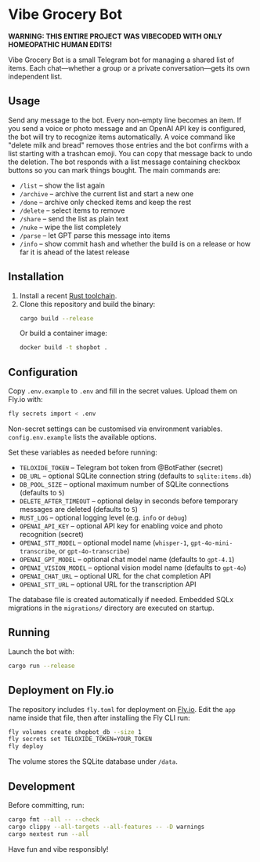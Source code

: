 # Vibe Grocery Bot

**WARNING: THIS ENTIRE PROJECT WAS VIBECODED WITH ONLY HOMEOPATHIC HUMAN EDITS!**

Vibe Grocery Bot is a small Telegram bot for managing a shared list of items. Each chat—whether a group or a private conversation—gets its own independent list.

## Usage

Send any message to the bot. Every non-empty line becomes an item. If you send a voice or photo message and an OpenAI API key is configured, the bot will try to recognize items automatically. A voice command like "delete milk and bread" removes those entries and the bot confirms with a list starting with a trashcan emoji. You can copy that message back to undo the deletion. The bot responds with a list message containing checkbox buttons so you can mark things bought. The main commands are:

- `/list` – show the list again
- `/archive` – archive the current list and start a new one
- `/done` – archive only checked items and keep the rest
- `/delete` – select items to remove
- `/share` – send the list as plain text
- `/nuke` – wipe the list completely
- `/parse` – let GPT parse this message into items
- `/info` – show commit hash and whether the build is on a release or how far it is ahead of the latest release

## Installation

1. Install a recent [Rust toolchain](https://www.rust-lang.org/tools/install).
2. Clone this repository and build the binary:
   ```bash
   cargo build --release
   ```
   Or build a container image:
   ```bash
   docker build -t shopbot .
   ```

## Configuration

Copy `.env.example` to `.env` and fill in the secret values. Upload them on Fly.io with:

```bash
fly secrets import < .env
```

Non-secret settings can be customised via environment variables. `config.env.example` lists the available options.

Set these variables as needed before running:

- `TELOXIDE_TOKEN` – Telegram bot token from @BotFather (secret)
- `DB_URL` – optional SQLite connection string (defaults to `sqlite:items.db`)
- `DB_POOL_SIZE` – optional maximum number of SQLite connections (defaults to `5`)
- `DELETE_AFTER_TIMEOUT` – optional delay in seconds before temporary messages are deleted (defaults to `5`)
- `RUST_LOG` – optional logging level (e.g. `info` or `debug`)
- `OPENAI_API_KEY` – optional API key for enabling voice and photo recognition (secret)
- `OPENAI_STT_MODEL` – optional model name (`whisper-1`, `gpt-4o-mini-transcribe`, or `gpt-4o-transcribe`)
- `OPENAI_GPT_MODEL` – optional chat model name (defaults to `gpt-4.1`)
- `OPENAI_VISION_MODEL` – optional vision model name (defaults to `gpt-4o`)
- `OPENAI_CHAT_URL` – optional URL for the chat completion API
- `OPENAI_STT_URL` – optional URL for the transcription API

The database file is created automatically if needed. Embedded SQLx migrations in the `migrations/` directory are executed on startup.

## Running

Launch the bot with:

```bash
cargo run --release
```

## Deployment on Fly.io

The repository includes `fly.toml` for deployment on [Fly.io](https://fly.io/). Edit the `app` name inside that file, then after installing the Fly CLI run:

```bash
fly volumes create shopbot_db --size 1
fly secrets set TELOXIDE_TOKEN=YOUR_TOKEN
fly deploy
```

The volume stores the SQLite database under `/data`.

## Development

Before committing, run:
```bash
cargo fmt --all -- --check
cargo clippy --all-targets --all-features -- -D warnings
cargo nextest run --all
```

Have fun and vibe responsibly!
